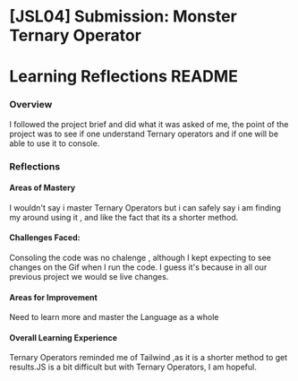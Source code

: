 # [JSL04] Submission: Monster Ternary Operator

# Learning Reflections README 

### Overview
I followed the project brief and did what it was asked of me, the point of the project was to see if one understand Ternary operators and if one will be able to use it to console.

### Reflections

#### Areas of Mastery
I wouldn't say i master Ternary Operators but i can safely say i am finding my around using it , and like the fact that its a shorter method.

#### Challenges Faced:
Consoling the code was no chalenge , although I kept expecting to see changes on the Gif when I run the code. I guess it's because in all our previous project we would se live changes.
#### Areas for Improvement
Need to learn more and master the Language as a whole
#### Overall Learning Experience
Ternary Operators reminded me of Tailwind ,as it is a shorter method to get results.JS is a bit difficult but with Ternary Operators, I am hopeful.